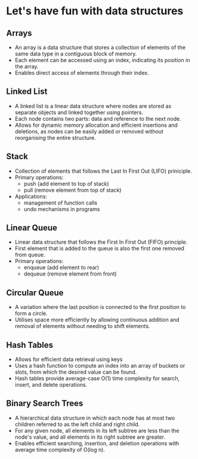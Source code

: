 # Let's have fun with data structures

## Arrays
- An array is a data structure that stores a collection of elements of the same data type in a contiguous block of memory.
- Each element can be accessed using an index, indicating its position in the array.
- Enables direct access of elements through their index.


## Linked List
- A linked list is a linear data structure where nodes are stored as separate objects and linked together using pointers.
- Each node contains two parts: data and reference to the next node.
- Allows for dynamic memory allocation and efficient insertions and deletions, as nodes can be easily added or removed without reorganising the entire structure.


## Stack
- Collection of elements that follows the Last In First Out (LIFO) priniciple.
- Primary operations:
  * push (add element to top of stack)
  * pull (remove element from top of stack)
- Applications:
  * management of function calls
  * undo mechanisms in programs
    
## Linear Queue
- Linear data structure that follows the First In First Out (FIFO) principle.
- First element that is added to the queue is also the first one removed from queue.
- Primary operations:
  * enqueue (add element to rear)
  * dequeue (remove element from front)

## Circular Queue
- A variation where the last position is connected to the first position to form a circle.
- Utilises space more efficiently by allowing continuous addition and removal of elements without needing to shift elements.
  
## Hash Tables
- Allows for efficient data retrieval using keys
- Uses a hash function to compute an index into an array of buckets or slots, from which the desired value can be found.
- Hash tables provide average-case O(1) time complexity for search, insert, and delete operations.
  
## Binary Search Trees
- A hierarchical data structure in which each node has at most two children referred to as the left child and right child.
- For any given node, all elements in its left subtree are less than the node's value, and all elements in its right subtree are greater.
- Enables efficient searching, insertion, and deletion operations with average time complexity of O(log n).
